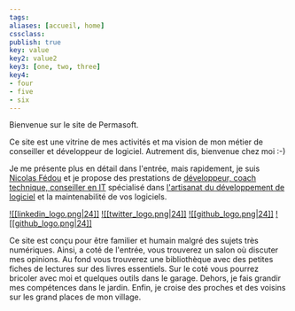 ```yaml
---
tags:
aliases: [accueil, home]
cssclass:
publish: true
key: value
key2: value2
key3: [one, two, three]
key4:
- four
- five
- six
---
```


Bienvenue sur le site de Permasoft.

Ce site est une vitrine de mes activités et ma vision de mon métier de conseiller et développeur de logiciel.
Autrement dis, bienvenue chez moi :-)

Je me présente plus en détail dans l'entrée, mais rapidement, je suis [Nicolas Fédou](00%20Entrée/Nicolas%20Fédou.md) et je propose des prestations de [développeur, coach technique, conseiller en IT](00%20Entrée/Offres%20de%20services.md) spécialisé dans [l'artisanat du développement de logiciel](https://manifesto.softwarecraftsmanship.org/#/fr-fr) et la maintenabilité de vos logiciels.

<span class="right-align">[![[linkedin_logo.png|24]]](https://www.linkedin.com/in/nicolas-fedou/) [![[twitter_logo.png|24]]](https://twitter.com/CoulasFedou) [![[github_logo.png|24]]](https://github.com/coulas) [![[github_logo.png|24]]](https://github.com/PermaSoft)</span>

Ce site est conçu pour être familier et humain malgré des sujets très numériques.
Ainsi, a coté de l'entrée, vous trouverez un salon où discuter mes opinions.
Au fond vous trouverez une bibliothèque avec des petites fiches de lectures sur des livres essentiels.
Sur le coté vous pourrez bricoler avec moi et quelques outils dans le garage.
Dehors, je fais grandir mes compétences dans le jardin.
Enfin, je croise des proches et des voisins sur les grand places de mon village.
